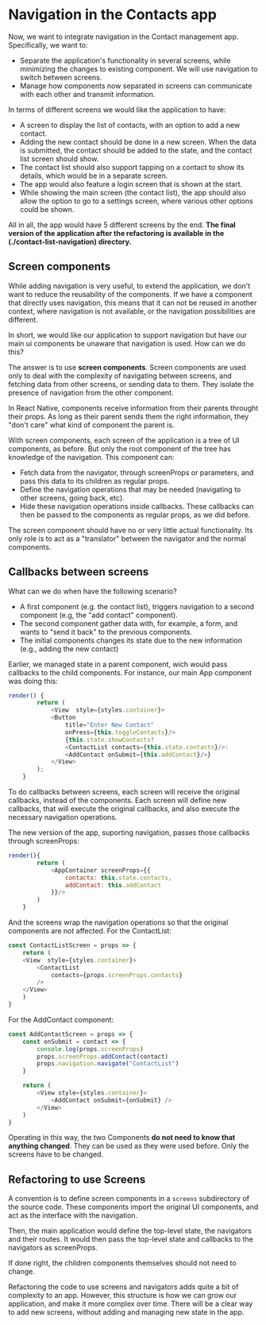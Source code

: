 # Navigation in the Contacts app

Now, we want to integrate navigation in the Contact management app. Specifically, we want to:
- Separate the application's functionality in several screens, while minimizing the changes to existing component. We will use navigation to switch between screens.
- Manage how components now separated in screens can communicate with each other and transmit information.

In terms of different screens we would like the application to have:
- A screen to display the list of contacts, with an option to add a new contact.
- Adding the new contact should be done in a new screen. When the data is submitted, the contact should be added to the state, and the contact list screen should show.
- The contact list should also support tapping on a contact to show its details, which would be in a separate screen.
- The app would also feature a login screen that is shown at the start.
- While showing the main screen (the contact list), the app should also allow the option to go to a settings screen, where various other options could be shown.

All in all, the app would have 5 different screens by the end. **The final version of the application after the refactoring is available in the (./contact-list-navigation) directory.**

## Screen components

While adding navigation is very useful, to extend the application, we don't want to reduce the reusability of the components. If we have a component that directly uses navigation, this means that it can not be reused in another context, where navigation is not available, or the navigation possibilities are different.

In short, we would like our application to support navigation but have our main ui components be unaware that navigation is used. How can we do this?

The answer is to use **screen components**. Screen components are used only to deal with the complexity of navigating between screens, and fetching data from other screens, or sending data to them. They isolate the presence of navigation from the other component.

In React Native, components receive information from their parents throught their props. As long as their parent sends them the right information, they "don't care" what kind of component the parent is. 

With screen components, each screen of the application is a tree of UI components, as before. But only the root component of the tree has knowledge of the navigation. This component can:
- Fetch data from the navigator, through screenProps or parameters, and pass this data to its children as regular props.
- Define the navigation operations that may be needed (navigating to other screens, going back, etc).
- Hide these navigation operations inside callbacks. These callbacks can then be passed to the components as regular props, as we did before.

The screen component should have no or very little actual functionality. Its only role is to act as a "translator" between the navigator and the normal components.

## Callbacks between screens

What can we do when have the following scenario?
- A first component (e.g. the contact list), triggers navigation to a second component (e.g, the "add contact" component).
- The second component gather data with, for example, a form, and wants to "send it back" to the previous components.
- The initial components changes its state due to the new information (e.g., adding the new contact)

Earlier, we managed state in a parent component, wich would pass callbacks to the child components. For instance, our main App component was doing this:

```javascript
render() {
		return (
			<View  style={styles.container}>
			<Button 
				title="Enter New Contact" 
				onPress={this.toggleContacts}/>
				{this.state.showContacts?
				<ContactList contacts={this.state.contacts}/>:
				<AddContact onSubmit={this.addContact}/>}
			</View>
		);
    }
```


To do callbacks between screens, each screen will receive the original callbacks, instead of the components. Each screen will define new callbacks, that will execute the original callbacks, and also execute the necessary navigation operations.

The new version of the app, suporting navigation, passes those callbacks through screenProps:

```javascript
render(){
		return (
			<AppContainer screenProps={{
				contacts: this.state.contacts,
				addContact: this.addContact
			}}/>
		)
    }
```

And the screens wrap the navigation operations so that the original components are not affected. For the ContactList:

```javascript
const ContactListScreen = props => {
    return (
    <View  style={styles.container}>
        <ContactList 
            contacts={props.screenProps.contacts}
        />
    </View>
    )
}
```

For the AddContact component:

```javascript
const AddContactScreen = props => {
    const onSubmit = contact => {
        console.log(props.screenProps)
        props.screenProps.addContact(contact)
        props.navigation.navigate("ContactList")
    } 

    return (
        <View style={styles.container}>
            <AddContact onSubmit={onSubmit} />
        </View>
    )
}
```

Operating in this way, the two Components **do not need to know that anything changed**. They can be used as they were used before. Only the screens have to be changed.

## Refactoring to use Screens

A convention is to define screen components in a `screens` subdirectory of the source code. These components import the original UI components, and act as the interface with the navigation.

Then, the main application would define the top-level state, the navigators and their routes. It would then pass the top-level state  and callbacks to the navigators as screenProps.

If done right, the children components themselves should not need to change.

Refactoring the code to use screens and navigators adds quite a bit of complexity to an app. However, this structure is how we can grow our application, and make it more complex over time. There will be a clear way to add new screens, without adding and managing new state in the app.
